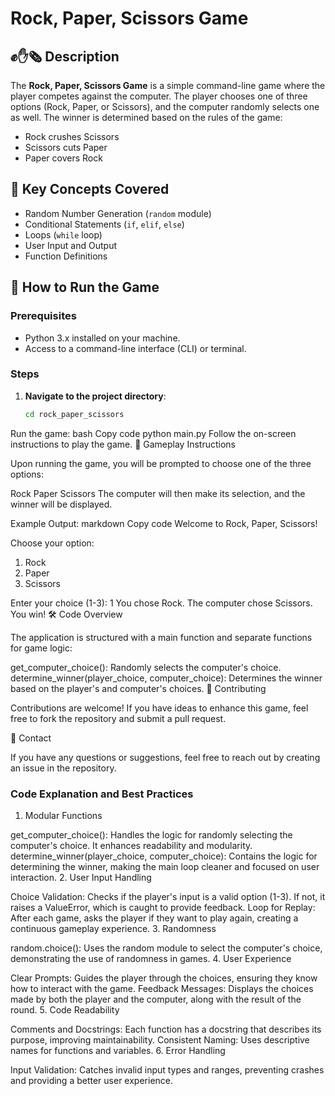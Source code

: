 
# Rock, Paper, Scissors Game

## ✊✋🗞️ Description

The **Rock, Paper, Scissors Game** is a simple command-line game where the player competes against the computer. The player chooses one of three options (Rock, Paper, or Scissors), and the computer randomly selects one as well. The winner is determined based on the rules of the game:

- Rock crushes Scissors
- Scissors cuts Paper
- Paper covers Rock

## 🧰 Key Concepts Covered

- Random Number Generation (`random` module)
- Conditional Statements (`if`, `elif`, `else`)
- Loops (`while` loop)
- User Input and Output
- Function Definitions

## 🚀 How to Run the Game

### Prerequisites

- Python 3.x installed on your machine.
- Access to a command-line interface (CLI) or terminal.

### Steps

1. **Navigate to the project directory**:

   ```bash
   cd rock_paper_scissors
Run the game:
bash
Copy code
python main.py
Follow the on-screen instructions to play the game.
📖 Gameplay Instructions

Upon running the game, you will be prompted to choose one of the three options:

Rock
Paper
Scissors
The computer will then make its selection, and the winner will be displayed.

Example Output:
markdown
Copy code
Welcome to Rock, Paper, Scissors!

Choose your option:
1. Rock
2. Paper
3. Scissors

Enter your choice (1-3): 1
You chose Rock. The computer chose Scissors.
You win!
🛠️ Code Overview

The application is structured with a main function and separate functions for game logic:

get_computer_choice(): Randomly selects the computer's choice.
determine_winner(player_choice, computer_choice): Determines the winner based on the player's and computer's choices.
🤝 Contributing

Contributions are welcome! If you have ideas to enhance this game, feel free to fork the repository and submit a pull request.

📧 Contact

If you have any questions or suggestions, feel free to reach out by creating an issue in the repository.

### Code Explanation and Best Practices
1. Modular Functions

get_computer_choice(): Handles the logic for randomly selecting the computer's choice. It enhances readability and modularity.
determine_winner(player_choice, computer_choice): Contains the logic for determining the winner, making the main loop cleaner and focused on user interaction.
2. User Input Handling

Choice Validation: Checks if the player's input is a valid option (1-3). If not, it raises a ValueError, which is caught to provide feedback.
Loop for Replay: After each game, asks the player if they want to play again, creating a continuous gameplay experience.
3. Randomness

random.choice(): Uses the random module to select the computer's choice, demonstrating the use of randomness in games.
4. User Experience

Clear Prompts: Guides the player through the choices, ensuring they know how to interact with the game.
Feedback Messages: Displays the choices made by both the player and the computer, along with the result of the round.
5. Code Readability

Comments and Docstrings: Each function has a docstring that describes its purpose, improving maintainability.
Consistent Naming: Uses descriptive names for functions and variables.
6. Error Handling

Input Validation: Catches invalid input types and ranges, preventing crashes and providing a better user experience.

